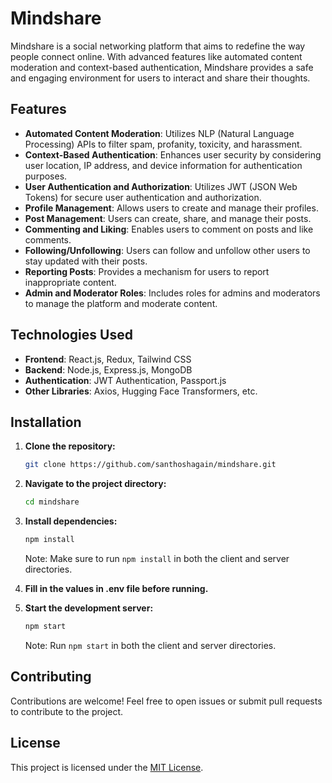 # Mindshare

Mindshare is a social networking platform that aims to redefine the way people connect online. With advanced features like automated content moderation and context-based authentication, Mindshare provides a safe and engaging environment for users to interact and share their thoughts.

## Features

- **Automated Content Moderation**: Utilizes NLP (Natural Language Processing) APIs to filter spam, profanity, toxicity, and harassment.
- **Context-Based Authentication**: Enhances user security by considering user location, IP address, and device information for authentication purposes.
- **User Authentication and Authorization**: Utilizes JWT (JSON Web Tokens) for secure user authentication and authorization.
- **Profile Management**: Allows users to create and manage their profiles.
- **Post Management**: Users can create, share, and manage their posts.
- **Commenting and Liking**: Enables users to comment on posts and like comments.
- **Following/Unfollowing**: Users can follow and unfollow other users to stay updated with their posts.
- **Reporting Posts**: Provides a mechanism for users to report inappropriate content.
- **Admin and Moderator Roles**: Includes roles for admins and moderators to manage the platform and moderate content.

## Technologies Used

- **Frontend**: React.js, Redux, Tailwind CSS
- **Backend**: Node.js, Express.js, MongoDB
- **Authentication**: JWT Authentication, Passport.js
- **Other Libraries**: Axios, Hugging Face Transformers, etc.

## Installation

1. **Clone the repository:** 
   ```bash
   git clone https://github.com/santhoshagain/mindshare.git
   ```

2. **Navigate to the project directory:** 
   ```bash
   cd mindshare
   ```

3. **Install dependencies:** 
   ```bash
   npm install
   ```
   Note: Make sure to run `npm install` in both the client and server directories.

4. **Fill in the values in .env file before running.**

5. **Start the development server:** 
   ```bash
   npm start
   ```
   Note: Run `npm start` in both the client and server directories.


## Contributing

Contributions are welcome! Feel free to open issues or submit pull requests to contribute to the project.

## License

This project is licensed under the [MIT License](LICENSE).
